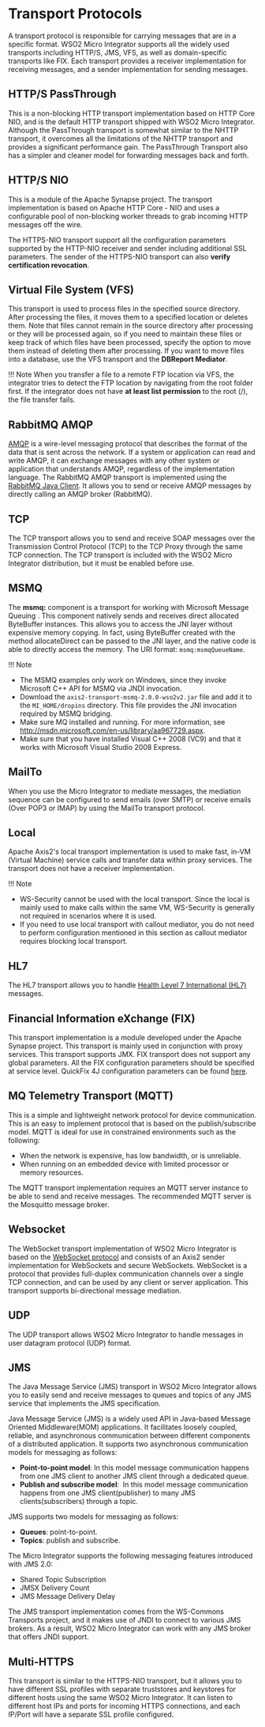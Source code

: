 # Transport Protocols

A transport protocol is responsible for carrying messages that are in a specific format. WSO2 Micro Integrator supports all the widely used transports including HTTP/S, JMS, VFS, as well as domain-specific transports like FIX. Each transport provides a receiver implementation for receiving messages, and a sender implementation for sending messages.

## HTTP/S PassThrough

This is a non-blocking HTTP transport implementation based on HTTP Core NIO, and is the default HTTP transport shipped with WSO2 Micro Integrator. Although the PassThrough transport is somewhat similar to the NHTTP transport, it overcomes all the limitations of the NHTTP transport and provides a significant performance gain. The PassThrough Transport also has a simpler and cleaner model for forwarding messages back and forth.

## HTTP/S NIO

This is a module of the Apache Synapse project. The transport implementation is based on Apache HTTP Core - NIO and uses a configurable pool of non-blocking worker threads to grab incoming HTTP messages off the wire.

The HTTPS-NIO transport support all the configuration parameters supported by the HTTP-NIO receiver and sender including additional SSL parameters. The sender of the HTTPS-NIO transport can also <b>verify certification revocation</b>.

## Virtual File System (VFS) 

This transport is used to process files in the specified source directory. After processing the files, it moves them to a specified location or deletes them. Note that files cannot remain in the source directory after processing or they will be processed again, so if you need to maintain these files or keep track of which files have been processed, specify the option to move them instead of deleting them after processing. If you want to move files into a database, use the VFS transport and the <b>DBReport Mediator</b>.

!!! Note
	When you transfer a file to a remote FTP location via VFS, the integrator tries to detect the FTP location by navigating from the root folder first. If the integrator does not have <b>at least list permission</b> to the root (/), the file transfer fails.

## RabbitMQ AMQP

<a href="http://en.wikipedia.org/wiki/Advanced_Message_Queuing_Protocol">AMQP</a> is a wire-level messaging protocol that describes the format of the data that is sent across the network. If a system or application can read and write AMQP, it can exchange messages with any other system or application that understands AMQP, regardless of the implementation language. The RabbitMQ AMQP transport is implemented using the <a href="http://www.rabbitmq.com/java-client.html">RabbitMQ Java Client</a>. It allows you to send or receive AMQP messages by directly calling an AMQP broker (RabbitMQ).

## TCP

The TCP transport allows you to send and receive SOAP messages over the Transmission Control Protocol (TCP) to the TCP Proxy through the same TCP connection. The TCP transport is included with the WSO2 Micro Integrator distribution, but it must be enabled before use.

## MSMQ

The <b>msmq:</b> component is a transport for working with Microsoft Message Queuing . This component natively sends and receives direct allocated ByteBuffer instances. This allows you to access the JNI layer without expensive memory copying. In fact, using ByteBuffer created with the method allocateDirect can be passed to the JNI layer, and the native code is able to directly access the memory. The URI format: <code>msmq:msmqQueueName</code>.

!!! Note
	<ul>
		<li>The MSMQ examples only work on Windows, since they invoke Microsoft C++ API for MSMQ via JNDI invocation.</li>
		<li>Download the `axis2-transport-msmq-2.0.0-wso2v2.jar` file and add it to the `MI_HOME/dropins` directory. This file provides the JNI invocation required by MSMQ bridging.</li>
		<li>Make sure MQ installed and running. For more information, see <http://msdn.microsoft.com/en-us/library/aa967729.aspx>.
		</li>
		<li>Make sure that you have installed Visual C++ 2008 (VC9) and that it works with Microsoft Visual Studio 2008 Express.
		</li>
	</ul>

## MailTo 

When you use the Micro Integrator to mediate messages, the mediation sequence can be configured to send emails (over SMTP) or receive emails (Over POP3 or IMAP) by using the MailTo transport protocol.

## Local

Apache Axis2's local transport implementation is used to make fast, in-VM (Virtual Machine) service calls and transfer data within proxy services. The transport does not have a receiver implementation.

!!! Note
	<ul>
		<li>WS-Security cannot be used with the local transport. Since the local is mainly used to make calls within the same VM, WS-Security is generally not required in scenarios where it is used.</li>
		<li>If you need to use local transport with callout mediator, you do not need to perform configuration mentioned in this section as callout mediator requires blocking local transport.</li>
	</ul>

## HL7

The HL7 transport allows you to handle <a href="http://www.hl7.org/about/index.cfm?ref=common">Health Level 7 International (HL7)</a> messages.

## Financial Information eXchange (FIX)

This transport implementation is a module developed under the Apache Synapse project. This transport is mainly used in conjunction with proxy services. This transport supports JMX. FIX transport does not support any global parameters. All the FIX configuration parameters should be specified at service level. QuickFix 4J configuration parameters can be found <a href="http://www.quickfixengine.org/quickfix/doc/html/configuration.html">here</a>.

## MQ Telemetry Transport (MQTT)

This is a simple and lightweight network protocol for device communication. This is an easy to implement protocol that is based on the publish/subscribe model. MQTT is ideal for use in constrained environments such as the following:

<ul>
	<li>When the network is expensive, has low bandwidth, or is unreliable.</li>
	<li>When running on an embedded device with limited processor or memory resources.</li>
</ul>

The MQTT transport implementation requires an MQTT server instance to be able to send and receive messages. The recommended MQTT server is the Mosquitto message broker.

## Websocket

The WebSocket transport implementation of WSO2 Micro Integrator is based on the <a href="http://tools.ietf.org/html/rfc6455">WebSocket protocol</a> and consists of an Axis2 sender implementation for WebSockets and secure WebSockets. WebSocket is a protocol that provides full-duplex communication channels over a single TCP connection, and can be used by any client or server application. This transport supports bi-directional message mediation.

## UDP

The UDP transport allows WSO2 Micro Integrator to handle messages in user datagram protocol (UDP) format.

## JMS

The Java Message Service (JMS) transport in WSO2 Micro Integrator allows you to easily send and receive messages to queues and topics of any JMS service that implements the JMS specification.

Java Message Service (JMS) is a widely used API in Java-based Message Oriented Middleware(MOM) applications. It facilitates loosely coupled, reliable, and asynchronous communication between different components of a distributed application. It supports two asynchronous communication models for messaging as follows:
<ul>
	<li><b>Point-to-point model</b>: In this model message communication happens from one JMS client to another JMS client through a dedicated queue.</li>
	<li><b>Publish and subscribe model</b>:  In this model message communication happens from one JMS client(publisher) to many JMS clients(subscribers) through a topic.</li>
</ul> 
JMS supports two models for messaging as follows:
<ul>
	<li><b>Queues</b>: point-to-point.</li>
	<li><b>Topics</b>: publish and subscribe.</li>
</ul> 
The Micro Integrator supports the following messaging features introduced with JMS 2.0:
<ul>
	<li>Shared Topic Subscription</li>
	<li>JMSX Delivery Count</li>
	<li>JMS Message Delivery Delay</li>
</ul>
The JMS transport implementation comes from the WS-Commons Transports project, and it makes use of JNDI to connect to various JMS brokers. As a result, WSO2 Micro Integrator can work with any JMS broker that offers JNDI support.

## Multi-HTTPS

This transport is similar to the HTTPS-NIO transport, but it allows you to have different SSL profiles with separate truststores and keystores for different hosts using the same WSO2 Micro Integrator. It can listen to different host IPs and ports for incoming HTTPS connections, and each IP/Port will have a separate SSL profile configured.

<!--

<table>
	<tr>
		<th>Transport</th>
		<th>Description</th>
	</tr>
	<tr>
		<td>HTTP/S PassThrough</td>
		<td>
			This is a non-blocking HTTP transport implementation based on HTTP Core NIO, and is the default HTTP transport shipped with WSO2 Micro Integrator. Although the PassThrough transport is somewhat similar to the NHTTP transport, it overcomes all the limitations of the NHTTP transport and provides a significant performance gain. The PassThrough Transport also has a simpler and cleaner model for forwarding messages back and forth.
		</td>
	</tr>
	<tr>
		<td>HTTP/S NIO</td>
		<td>
			This is a module of the Apache Synapse project. The transport implementation is based on Apache HTTP Core - NIO and uses a configurable pool of non-blocking worker threads to grab incoming HTTP messages off the wire.
		</td>
	</tr>
	<tr>
		<td>HTTPS-NIO</td>
		<td>
			HTTPS-NIO transport This is also a module that comes from the Apache Synapse code base. This transport simply extend the <b>HTTP-NIO</b> implementation by adding SSL support. Therefore, they support all the configuration parameters supported by the HTTP-NIO receiver and sender including additional SSL parameters. The sender can also <b>verify certification revocation</b>.
		</td>
	</tr>
	<tr>
		<td>
			The Virtual File System (VFS) 
		</td>
		<td>
			This transport is used to process files in the specified source directory. After processing the files, it moves them to a specified location or deletes them. Note that files cannot remain in the source directory after processing or they will be processed again, so if you need to maintain these files or keep track of which files have been processed, specify the option to move them instead of deleting them after processing. If you want to move files into a database, use the VFS transport and the <b>DBReport Mediator</b>.</br></br>
			<b>Note</b>: When you transfer a file to a remote FTP location via VFS, the integrator tries to detect the FTP location by navigating from the root folder first. If the integrator does not have <b>at least list permission</b> to the root (/), the file transfer fails.
		</td>
	</tr>
	<tr>
		<td>RabbitMQ AMQP</td>
		<td>
			<a href="http://en.wikipedia.org/wiki/Advanced_Message_Queuing_Protocol">AMQP</a> is a wire-level messaging protocol that describes the format of the data that is sent across the network. If a system or application can read and write AMQP, it can exchange messages with any other system or application that understands AMQP, regardless of the implementation language. The RabbitMQ AMQP transport is implemented using the <a href="http://www.rabbitmq.com/java-client.html">RabbitMQ Java Client</a>. It allows you to send or receive AMQP messages by directly calling an AMQP broker (RabbitMQ).
		</td>
	</tr>
	<tr>
		<td>TCP</td>
		<td>
			The TCP transport allows you to send and receive SOAP messages over the Transmission Control Protocol (TCP) to the TCP Proxy through the same TCP connection. The TCP transport is included with the WSO2 Micro Integrator distribution, but it must be enabled before use.
		</td>
	</tr>
	<tr>
		<td>MSMQ</td>
		<td>
			The <b>msmq:</b> component is a transport for working with Microsoft Message Queuing . This component natively sends and receives direct allocated ByteBuffer instances. This allows you to access the JNI layer without expensive memory copying. In fact, using ByteBuffer created with the method allocateDirect can be passed to the JNI layer, and the native code is able to directly access the memory. The URI format: <code>msmq:msmqQueueName</code>.</br>
			<b>Note</b>:
			<ul>
				<li>The MSMQ examples only work on Windows, since they invoke Microsoft C++ API for MSMQ via JNDI invocation.</li>
				<li>Download the `axis2-transport-msmq-2.0.0-wso2v2.jar` file and add it to the `MI_HOME/dropins` directory. This file provides the JNI invocation required by MSMQ bridging.</li>
				<li>Make sure MQ installed and running. For more information, see <http://msdn.microsoft.com/en-us/library/aa967729.aspx>.
				</li>
				<li>Make sure that you have installed Visual C++ 2008 (VC9) and that it works with Microsoft Visual Studio 2008 Express.
				</li>
			</ul>
		</td>
	</tr>
	<tr>
		<td>MailTo</td>
		<td>
			When you use the Micro Integrator to mediate messages, the mediation sequence can be configured to send emails (over SMTP) or receive emails (Over POP3 or IMAP) by using the MailTo transport protocol.
		</td>
	</tr>
	<tr>
		<td>Local</td>
		<td>
			Apache Axis2's local transport implementation is used to make fast, in-VM (Virtual Machine) service calls and transfer data within proxy services. The transport does not have a receiver implementation.</br>
			<b>Note</b>:
			<ul>
				<li>WS-Security cannot be used with the local transport. Since the local is mainly used to make calls within the same VM, WS-Security is generally not required in scenarios where it is used.</li>
				<li>If you need to use local transport with callout mediator, you do not need to perform configuration mentioned in this section as callout mediator requires blocking local transport.</li>
			</ul>
		</td>
	</tr>
	<tr>
		<td>HL7</td>
		<td>
			The HL7 transport allows you to handle <a href="http://www.hl7.org/about/index.cfm?ref=common">Health Level 7 International (HL7)</a> messages.
		</td>
	</tr>
	<tr>
		<td>Financial Information eXchang (FIX)</td>
		<td>
			This transport implementation is a module developed under the Apache Synapse project. This transport is mainly used in conjunction with proxy services. This transport supports JMX. FIX transport does not support any global parameters. All the FIX configuration parameters should be specified at service level. QuickFix 4J configuration parameters can be found <a href="http://www.quickfixengine.org/quickfix/doc/html/configuration.html">here</a>.
		</td>
	</tr>
	<tr>
		<td>MQ Telemetry Transport (MQTT)</td>
		<td>
			This is a simple and lightweight network protocol for device communication. This is an easy to implement protocol that is based on the publish/subscribe model. MQTT is ideal for use in constrained environments such as the following:
			<ul>
   				<li>When the network is expensive, has low bandwidth, or is unreliable.</li>
   				<li>When running on an embedded device with limited processor or memory resources.</li>
			</ul>
			The MQTT transport implementation requires an MQTT server instance to be able to send and receive messages. The recommended MQTT server is the Mosquitto message broker.
		</td>
	</tr>
	<tr>
		<td>Websocket</td>
		<td>
			The WebSocket transport implementation of WSO2 Micro Integrator is based on the <a href="http://tools.ietf.org/html/rfc6455">WebSocket protocol</a> and consists of an Axis2 sender implementation for WebSockets and secure WebSockets. WebSocket is a protocol that provides full-duplex communication channels over a single TCP connection, and can be used by any client or server application. This transport supports bi-directional message mediation.
		</td>
	</tr>
	<tr>
		<td>UDP</td>
		<td>
			The UDP transport allows WSO2 Micro Integrator to handle messages in user datagram protocol (UDP) format.
		</td>
	</tr>
	<tr>
		<td>JMS</td>
		<td>
			The Java Message Service (JMS) transport in WSO2 Micro Integrator allows you to easily send and receive messages to queues and topics of any JMS service that implements the JMS specification.</br></br>
			Java Message Service (JMS) is a widely used API in Java-based Message Oriented Middleware(MOM) applications. It facilitates loosely coupled, reliable, and asynchronous communication between different components of a distributed application. It supports two asynchronous communication models for messaging as follows:
			<ul>
  				<li>Point-to-point model - In this model message communication happens from one JMS client to another JMS client through a dedicated queue.</li>
  				<li>Publish and subscribe model -  In this model message communication happens from one JMS client(publisher) to many JMS clients(subscribers) through a topic.</li>
			</ul> 
			JMS supports two models for messaging as follows:
			<ul>
  				<li>Queues : point-to-point.</li>
  				<li>Topics : publish and subscribe.</li>
			</ul> 
			The Micro Integrator supports the following messaging features introduced with JMS 2.0:
			<ul>
  				<li>Shared Topic Subscription</li>
  				<li>JMSX Delivery Count</li>
  				<li>JMS Message Delivery Delay</li>
			</ul>
			The JMS transport implementation comes from the WS-Commons Transports project, and it makes use of JNDI to connect to various JMS brokers. As a result, WSO2 Micro Integrator can work with any JMS broker that offers JNDI support.
		</td>
	</tr>
	<tr>
		<td>Multi-HTTPS</td>
		<td>
			This transport is similar to the HTTPS-NIO transport, but it allows you to have different SSL profiles with separate truststores and keystores for different hosts using the same WSO2 Micro Integrator. It can listen to different host IPs and ports for incoming HTTPS connections, and each IP/Port will have a separate SSL profile configured.
		</td>
	</tr>
</table>
-->